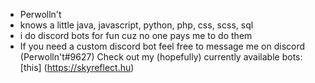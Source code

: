 - Perwolln't
- knows a little java, javascript, python, php, css, scss, sql
- i do discord bots for fun cuz no one pays me to do them
- If you need a custom discord bot feel free to message me on discord (Perwolln't#9627)
Check out my (hopefully) currently available bots:
  [this] (https://skyreflect.hu)
